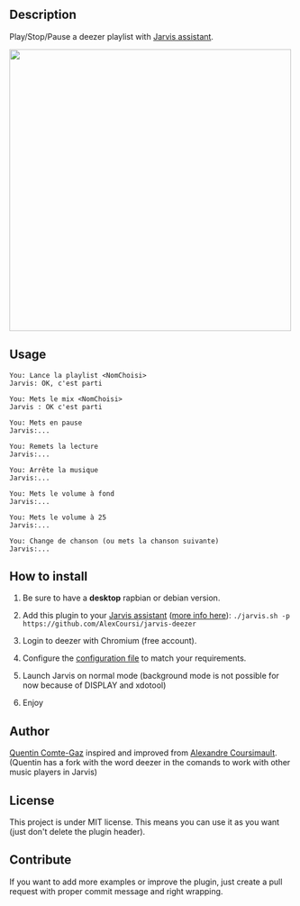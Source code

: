 ## Description
Play/Stop/Pause a deezer playlist with <a target="_blank" href="http://domotiquefacile.fr/jarvis/">Jarvis assistant</a>.


<img src="https://raw.githubusercontent.com/QuentinCG/jarvis-deezer/master/presentation.png" width="500">


## Usage
```
You: Lance la playlist <NomChoisi>
Jarvis: OK, c'est parti

You: Mets le mix <NomChoisi>
Jarvis : OK c'est parti

You: Mets en pause
Jarvis:...

You: Remets la lecture
Jarvis:...

You: Arrête la musique
Jarvis:...

You: Mets le volume à fond
Jarvis:...

You: Mets le volume à 25
Jarvis:...

You: Change de chanson (ou mets la chanson suivante)
Jarvis:...
```


## How to install

1) Be sure to have a <b>desktop</b> rapbian or debian version.

2) Add this plugin to your <a target="_blank" href="http://domotiquefacile.fr/jarvis/">Jarvis assistant</a> (<a target="_blank" href="http://domotiquefacile.fr/jarvis/content/plugins">more info here</a>): ```./jarvis.sh -p https://github.com/AlexCoursi/jarvis-deezer```

3) Login to deezer with Chromium (free account).

4) Configure the <a target="_blank" href="https://github.com/QuentinCG/jarvis-deezer/blob/master/config.sh">configuration file</a> to match your requirements.

5) Launch Jarvis on normal mode (background mode is not possible for now because of DISPLAY and xdotool)

6) Enjoy


## Author
[Quentin Comte-Gaz](http://quentin.comte-gaz.com/) inspired and improved from [Alexandre Coursimault](https://github.com/AlexCoursi/jarvis-deezer).
(Quentin has a fork with the word deezer in the comands to work with other music players in Jarvis)

## License

This project is under MIT license. This means you can use it as you want (just don't delete the plugin header).


## Contribute

If you want to add more examples or improve the plugin, just create a pull request with proper commit message and right wrapping.
